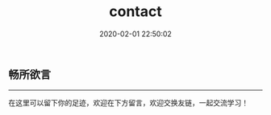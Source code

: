 ﻿---
title: contact
date: 2020-02-01 22:50:02
type: "contact"
layout: "contact"
---


## 畅所欲言
---
在这里可以留下你的足迹，欢迎在下方留言，欢迎交换友链，一起交流学习！


